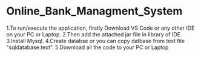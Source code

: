 # Online_Bank_Managment_System

1.To run/execute the application, firstly Download VS Code or any other IDE on your PC or Laptop.
2.Then add the attached jar file in library of IDE.
3.Install Mysql.
4.Create databse or you can copy datbase from text file "sqldatabase.text".
5.Download all the code to your PC or Laptop
